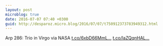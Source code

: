 ```yaml
---
layout: post
microblog: true
date: 2016-07-07 07:40 +0300
guid: http://desparoz.micro.blog/2016/07/07/t750912373783949312.html
---
```

Arp 286: Trio in Virgo via NASA [t.co/6xbD66MmL...](https://t.co/6xbD66MmLS) [t.co/laZQqnHAL...](https://t.co/laZQqnHALq)
